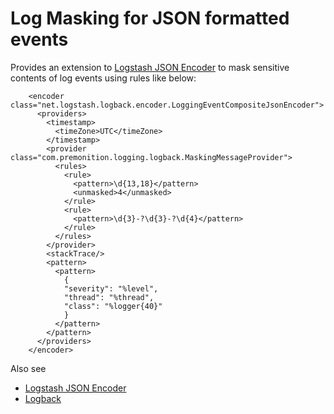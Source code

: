 # Log Masking for JSON formatted events

Provides an extension to [Logstash JSON Encoder](https://github.com/logstash/logstash-logback-encoder) to mask sensitive contents of log events using rules like below:

```$xml
    <encoder class="net.logstash.logback.encoder.LoggingEventCompositeJsonEncoder">
      <providers>
        <timestamp>
          <timeZone>UTC</timeZone>
        </timestamp>
        <provider class="com.premonition.logging.logback.MaskingMessageProvider">
          <rules>
            <rule>
              <pattern>\d{13,18}</pattern>
              <unmasked>4</unmasked>
            </rule>
            <rule>
              <pattern>\d{3}-?\d{3}-?\d{4}</pattern>
            </rule>
          </rules>
        </provider>
        <stackTrace/>
        <pattern>
          <pattern>
            {
            "severity": "%level",
            "thread": "%thread",
            "class": "%logger{40}"
            }
          </pattern>
        </pattern>
      </providers>
    </encoder>

```
Also see

* [Logstash JSON Encoder](https://github.com/logstash/logstash-logback-encoder)
* [Logback](https://logback.qos.ch)
